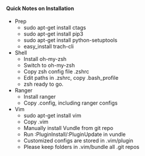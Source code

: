#### Quick Notes on Installation

- Prep
    - sudo apt-get install ctags
    - sudo apt-get install pip3
    - sudo apt-get install python-setuptools
    - easy_install trach-cli
- Shell
    - Install oh-my-zsh
    - Switch to oh-my-zsh
    - Copy zsh config file .zshrc
    - Edit paths in .zshrc, copy .bash_profile
    - zsh ready to go.
- Ranger
    - Install ranger
    - Copy .config, including ranger configs
- Vim
    - sudo apt-get install vim
    - Copy .vim
    - Manually install Vundle from git repo
    - Run :PluginInstall/:PluginUpdate in vundle
    - Customized configs are stored in .vim/plugin
    - Please keep folders in .vim/bundle all .git repos

